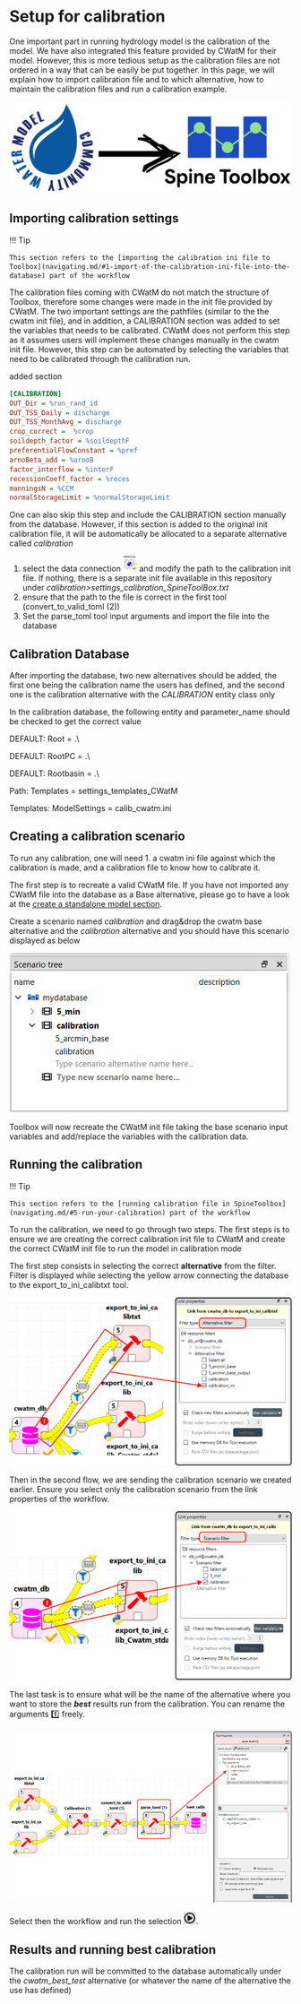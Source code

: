 # Setup for calibration

One important part in running hydrology model is the calibration of the model. We have also integrated this feature provided by CWatM for their model. However, this is more tedious setup as the calibration files are not ordered in a way that can be easily be put together. In this page, we will explain how to import calibration file and to which alternative, how to maintain the calibration files and run a calibration example. 

![cwatm_integration](images/cwatm_integration.png)

## Importing calibration settings

!!! Tip

    This section refers to the [importing the calibration ini file to Toolbox](navigating.md/#1-import-of-the-calibration-ini-file-into-the-database) part of the workflow

The calibration files coming with CWatM do not match the structure of Toolbox, therefore some changes were made in the init file provided by CWatM. The two important settings are the pathfiles (similar to the the cwatm init file), and in addition, a CALIBRATION section was added to set the variables that needs to be calibrated. CWatM does not perform this step as it assumes users will implement these changes manually in the cwatm init file. However, this step can be automated by selecting the variables that need to be calibrated through the calibration run. 

added section

```ini
[CALIBRATION]
OUT_Dir = %run_rand_id
OUT_TSS_Daily = discharge
OUT_TSS_MonthAvg = discharge
crop_correct =  %crop
soildepth_factor = %soildepthF
preferentialFlowConstant = %pref
arnoBeta_add = %arnoB
factor_interflow = %interF
recessionCoeff_factor = %reces
manningsN = %CCM
normalStorageLimit = %normalStorageLimit
```

One can also skip this step and include the CALIBRATION section manually from the database. However, if this section is added to the original init calibration file, it will be automatically be allocated to a separate alternative called *calibration*

1. select the data connection ![connectionfile](images/input_setting_file_icon_small.png) and modify the path to the calibration init file. If nothing, there is a separate init file available in this repository under *calibration>settings_calibration_SpineToolBox.txt*
2. ensure that the path to the file is correct in the first tool (convert_to_valid_toml (2))
3. Set the parse_toml tool input arguments and import the file into the database

## Calibration Database

After importing the database, two new alternatives should be added, the first one being the calibration name the users has defined, and the second one is the calibration alternative with the *CALIBRATION* entity class only

In the calibration database, the following entity and parameter_name should be checked to get the correct value

DEFAULT: Root = .\

DEFAULT: RootPC = .\

DEFAULT: Rootbasin = .\

Path: Templates = settings_templates_CWatM

Templates: ModelSettings = calib_cwatm.ini

## Creating a calibration scenario

To run any calibration, one will need 1. a cwatm ini file against which the calibration is made, and a calibration file to know how to calibrate it.

The first step is to recreate a valid CWatM file. If you have not imported any CWatM file into the database as a Base alternative, please go to have a look at the [create a standalone model section](Tutorial.md/#running-standalone-version).

Create a scenario named *calibration* and drag&drop the cwatm base alternative and the *calibration* alternative and you should have this scenario displayed as below

![relink_tool](images/calibration_scenario.png)

Toolbox will now recreate the CWatM init file taking the base scenario input variables and add/replace the variables with the calibration data.

## Running the calibration

!!! Tip

    This section refers to the [running calibration file in SpineToolbox](navigating.md/#5-run-your-calibration) part of the workflow

To run the calibration, we need to go through two steps. The first steps is to ensure we are creating the correct calibration init file to CWatM and create the correct CWatM init file to run the model in calibration mode

The first step consists in selecting the correct **alternative** from the filter. Filter is displayed while selecting the yellow arrow connecting the database to the export_to_ini_calibtxt tool.

![relink_tool](images/calib_atl.png)

Then in the second flow, we are sending the calibration scenario we created earlier. Ensure you select only the calibration scenario from the link properties of the workflow.

![relink_tool](images/calib_scenario.png)

The last task is to ensure what will be the name of the alternative where you want to store the ***best*** results run from the calibration. You can rename the arguments :one: freely.

![relink_tool](images/calib_best_scenario.png)

Select then the workflow and run the selection ![selection_run_icon](images/selection_run_icon.png).

## Results and running best calibration

The calibration run will be committed to the database automatically under the *cwatm_best_test* alternative (or whatever the name of the alternative the use has defined)

 